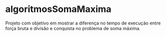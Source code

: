 # algoritmosSomaMaxima
Projeto com objetivo em mostrar a diferença no tempo de execução entre força bruta e divisão e conquista no problema de soma máxima.
